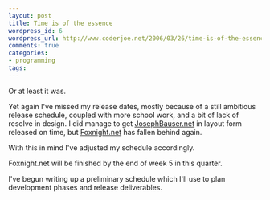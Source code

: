```yaml
---
layout: post
title: Time is of the essence
wordpress_id: 6
wordpress_url: http://www.coderjoe.net/2006/03/26/time-is-of-the-essence/
comments: true
categories:
- programming
tags:
---
```


Or at least it was.

Yet again I've missed my release dates, mostly because of a still ambitious release schedule, coupled with more school work, and a bit of lack of resolve in design. I did manage to get [JosephBauser.net](https://www.josephbauser.net "JosephBauser.net") in layout form released on time, but [Foxnight.net](https://www.foxnight.net "Foxnight.net") has fallen behind again.

With this in mind I've adjusted my schedule accordingly.

Foxnight.net will be finished by the end of week 5 in this quarter.

I've begun writing up a preliminary schedule which I'll use to plan development phases and release deliverables.
